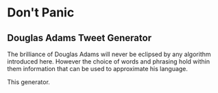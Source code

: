 # Don't Panic

## Douglas Adams Tweet Generator

The brilliance of Douglas Adams will never be eclipsed by any algorithm introduced here. However the choice of words and phrasing hold within them information that can be used to approximate his language.


This generator.

